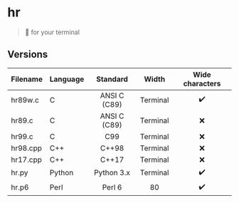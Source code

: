 # hr
> :straight_ruler: for your terminal

## Versions

| Filename | Language |  Standard    |   Width  |  Wide characters |
|:---------|:---------|:------------:|:--------:|:----------------:|
| hr89w.c  | C        | ANSI C (C89) | Terminal |:heavy_check_mark:|
| hr89.c   | C        | ANSI C (C89) | Terminal |        :x:       |
| hr99.c   | C        | C99          | Terminal |        :x:       |
| hr98.cpp | C++      | C++98        | Terminal |        :x:       |
| hr17.cpp | C++      | C++17        | Terminal |        :x:       |
| hr.py    | Python   | Python 3.x   | Terminal |:heavy_check_mark:|
| hr.p6    | Perl     | Perl 6       |    80    |:heavy_check_mark:|
